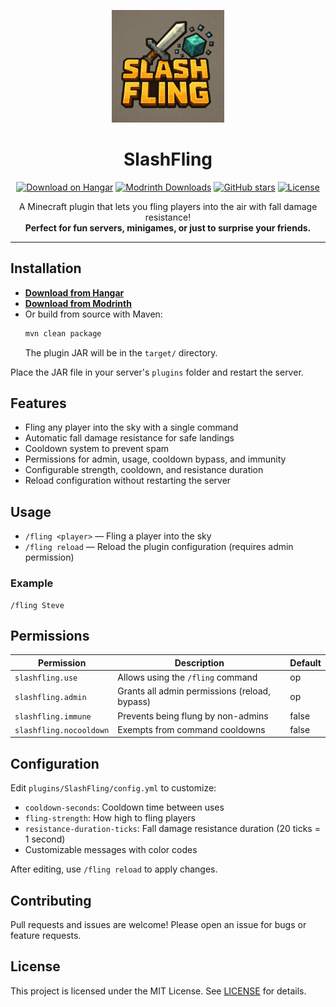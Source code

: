 <p align="center">
  <img src="img/logo.png" alt="SlashFling Logo" width="180"/>
</p>

<h1 align="center">SlashFling</h1>

<p align="center">
  <a href="https://hangar.papermc.io/awiones/SlashFling"><img src="https://img.shields.io/badge/Hangar-Download-blue?logo=papermc&style=flat-square" alt="Download on Hangar"></a>
  <a href="https://modrinth.com/project/slashfling"><img src="https://img.shields.io/modrinth/dt/slashfling?color=green&label=Modrinth%20Downloads&logo=modrinth&style=flat-square" alt="Modrinth Downloads"></a>
  <a href="https://github.com/awiones/SlashFling"><img src="https://img.shields.io/github/stars/awiones/SlashFling?style=flat-square" alt="GitHub stars"></a>
  <a href="https://github.com/awiones/SlashFling/blob/main/LICENSE"><img src="https://img.shields.io/github/license/awiones/SlashFling?style=flat-square" alt="License"></a>
</p>

<p align="center">
  A Minecraft plugin that lets you fling players into the air with fall damage resistance!<br>
  <b>Perfect for fun servers, minigames, or just to surprise your friends.</b>
</p>

---

## Installation

- **[Download from Hangar](https://hangar.papermc.io/awiones/SlashFling)**
- **[Download from Modrinth](https://modrinth.com/project/slashfling)**
- Or build from source with Maven:
  ```bash
  mvn clean package
  ```
  The plugin JAR will be in the `target/` directory.

Place the JAR file in your server's `plugins` folder and restart the server.

## Features

- Fling any player into the sky with a single command
- Automatic fall damage resistance for safe landings
- Cooldown system to prevent spam
- Permissions for admin, usage, cooldown bypass, and immunity
- Configurable strength, cooldown, and resistance duration
- Reload configuration without restarting the server

## Usage

- `/fling <player>` — Fling a player into the sky
- `/fling reload` — Reload the plugin configuration (requires admin permission)

### Example

```
/fling Steve
```

## Permissions

| Permission              | Description                                   | Default |
| ----------------------- | --------------------------------------------- | ------- |
| `slashfling.use`        | Allows using the `/fling` command             | op      |
| `slashfling.admin`      | Grants all admin permissions (reload, bypass) | op      |
| `slashfling.immune`     | Prevents being flung by non-admins            | false   |
| `slashfling.nocooldown` | Exempts from command cooldowns                | false   |

## Configuration

Edit `plugins/SlashFling/config.yml` to customize:

- `cooldown-seconds`: Cooldown time between uses
- `fling-strength`: How high to fling players
- `resistance-duration-ticks`: Fall damage resistance duration (20 ticks = 1 second)
- Customizable messages with color codes

After editing, use `/fling reload` to apply changes.

## Contributing

Pull requests and issues are welcome! Please open an issue for bugs or feature requests.

## License

This project is licensed under the MIT License. See [LICENSE](LICENSE) for details.
